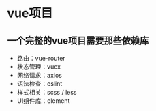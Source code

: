 # vue项目
## 一个完整的vue项目需要那些依赖库
- 路由：vue-router
- 状态管理：vuex
- 网络请求：axios
- 语法检查：eslint
- 样式相关：scss / less
- UI组件库：element